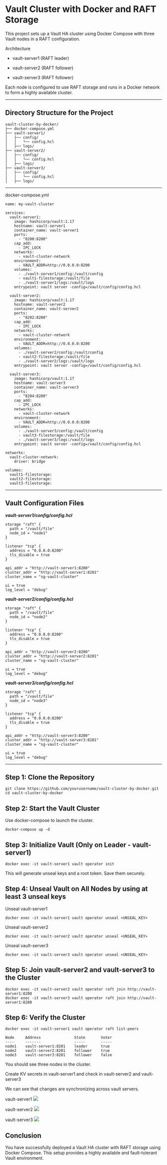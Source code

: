 # Vault Cluster with Docker and RAFT Storage

This project sets up a Vault HA cluster using Docker Compose with three Vault nodes in a RAFT configuration.

Architecture

- vault-server1 (RAFT leader)

- vault-server2 (RAFT follower)

- vault-server3 (RAFT follower)

Each node is configured to use RAFT storage and runs in a Docker network to form a highly available cluster.

---

## Directory Structure for the Project

```
vault-cluster-by-docker/
├── docker-compose.yml
├── vault-server1/
│   ├── config/
│   │   └── config.hcl
│   ├── logs/
├── vault-server2/
│   ├── config/
│   │   └── config.hcl
│   ├── logs/
├── vault-server3/
│   ├── config/
│   │   └── config.hcl
│   ├── logs/
```

***

docker-compose.yml

```
name: my-vault-cluster

services:
  vault-server1:
    image: hashicorp/vault:1.17
    hostname: vault-server1
    container_name: vault-server1
    ports:
      - "8200:8200"
    cap_add:
      - IPC_LOCK
    networks:
      - vault-cluster-network
    environment:
      - VAULT_ADDR=http://0.0.0.0:8200
    volumes:
      - ./vault-server1/config:/vault/config
      - vault1-filestorage:/vault/file
      - ./vault-server1/logs:/vault/logs
    entrypoint: vault server -config=/vault/config/config.hcl

  vault-server2:
    image: hashicorp/vault:1.17
    hostname: vault-server2
    container_name: vault-server2
    ports:
      - "8202:8200"
    cap_add:
      - IPC_LOCK
    networks:
      - vault-cluster-network
    environment:
      - VAULT_ADDR=http://0.0.0.0:8200
    volumes:
      - ./vault-server2/config:/vault/config
      - vault2-filestorage:/vault/file
      - ./vault-server2/logs:/vault/logs
    entrypoint: vault server -config=/vault/config/config.hcl

  vault-server3:
    image: hashicorp/vault:1.17
    hostname: vault-server3
    container_name: vault-server3
    ports:
      - "8204:8200"
    cap_add:
      - IPC_LOCK
    networks:
      - vault-cluster-network
    environment:
      - VAULT_ADDR=http://0.0.0.0:8200
    volumes:
      - ./vault-server3/config:/vault/config
      - vault3-filestorage:/vault/file
      - ./vault-server3/logs:/vault/logs
    entrypoint: vault server -config=/vault/config/config.hcl

networks:
  vault-cluster-network:
    driver: bridge

volumes:
  vault1-filestorage:
  vault2-filestorage:
  vault3-filestorage:
```
---
## Vault Configuration Files

***vault-server1/config/config.hcl***

```
storage "raft" {
  path = "/vault/file"
  node_id = "node1"
}

listener "tcp" {
  address = "0.0.0.0:8200"
  tls_disable = true
}

api_addr = "http://vault-server1:8200"
cluster_addr = "http://vault-server1:8201"
cluster_name = "sg-vault-cluster"

ui = true
log_level = "debug"
```

***vault-server2/config/config.hcl***

```
storage "raft" {
  path = "/vault/file"
  node_id = "node2"
}

listener "tcp" {
  address = "0.0.0.0:8200"
  tls_disable = true
}

api_addr = "http://vault-server2:8200"
cluster_addr = "http://vault-server2:8201"
cluster_name = "sg-vault-cluster"

ui = true
log_level = "debug"
```
***vault-server3/config/config.hcl***

```
storage "raft" {
  path = "/vault/file"
  node_id = "node3"
}

listener "tcp" {
  address = "0.0.0.0:8200"
  tls_disable = true
}

api_addr = "http://vault-server3:8200"
cluster_addr = "http://vault-server3:8201"
cluster_name = "sg-vault-cluster"

ui = true
log_level = "debug"
```
---
## Step 1: Clone the Repository
```
git clone https://github.com/yourusername/vault-cluster-by-docker.git
cd vault-cluster-by-docker
```
## Step 2: Start the Vault Cluster
Use docker-compose to launch the cluster.
```
docker-compose up -d
```
## Step 3: Initialize Vault (Only on Leader - vault-server1)
```
docker exec -it vault-server1 vault operator init
```
This will generate unseal keys and a root token. Save them securely.

## Step 4: Unseal Vault on All Nodes by using at least 3 unseal keys
Unseal vault-server1
```
docker exec -it vault-server1 vault operator unseal <UNSEAL_KEY>
```
Unseal vault-server2
```
docker exec -it vault-server2 vault operator unseal <UNSEAL_KEY>
```
Unseal vault-server3
```
docker exec -it vault-server3 vault operator unseal <UNSEAL_KEY>
```
## Step 5: Join vault-server2 and vault-server3 to the Cluster
```
docker exec -it vault-server2 vault operator raft join http://vault-server1:8200
docker exec -it vault-server3 vault operator raft join http://vault-server1:8200
```
## Step 6: Verify the Cluster
```
docker exec -it vault-server1 vault operator raft list-peers

Node     Address               State       Voter
----     -------               -----       -----
node1    vault-server1:8201    leader      true
node2    vault-server2:8201    follower    true
node3    vault-server3:8201    follower    false
```
You should see three nodes in the cluster.

Create KV secrets in vault-server1 and check in vault-server2 and vault-server3

We can see that changes are synchronizing across vault servers.

vault-server1
![](imgs/vault-server1.png)

vault-server2
![](imgs/vault-server2.png)

vault-server3
![](imgs/vault-server3.png)

## Conclusion

You have successfully deployed a Vault HA cluster with RAFT storage using Docker Compose. This setup provides a highly available and fault-tolerant Vault environment.

